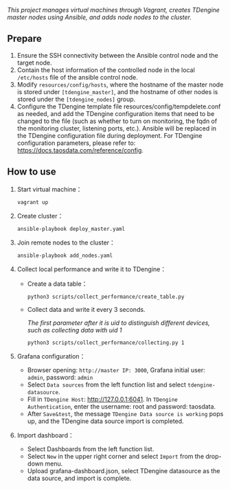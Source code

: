 

*This project manages virtual machines through Vagrant, creates TDengine master nodes using Ansible, and adds node nodes to the cluster.* 

## Prepare

1. Ensure the SSH connectivity between the Ansible control node and the target node.
2. Contain the host information of the controlled node in the local `/etc/hosts` file of the ansible control node.
3. Modify `resources/config/hosts`, where the hostname of the master node is stored under `[tdengine_master]`, and the hostname of other nodes is stored under the `[tdengine_nodes]` group.
4. Configure the TDengine template file resources/config/tempdelete.conf as needed, and add the TDengine configuration items that need to be changed to the file (such as whether to turn on monitoring, the fqdn of the monitoring cluster, listening ports, etc.). Ansible will be replaced in the TDengine configuration file during deployment. For TDengine configuration parameters, please refer to: https://docs.taosdata.com/reference/config.

## How to use

1. Start virtual machine：
   ```
   vagrant up
   ```

2. Create cluster：
   ```
   ansible-playbook deploy_master.yaml
   ```

3. Join remote nodes to the cluster：
   ```
   ansible-playbook add_nodes.yaml
   ```

4. Collect local performance and write it to TDengine：
   - Create a data table： 
     ```
     python3 scripts/collect_performance/create_table.py
     ```
   - Collect data and write it every 3 seconds.

     *The first parameter after it is uid to distinguish different devices, such as collecting data with uid 1*
     ```
     python3 scripts/collect_performance/collecting.py 1
     ```

5. Grafana configuration：
   - Browser opening: `http://master IP: 3000`, Grafana initial user: `admin`, password: `admin`
   - Select `Data sources` from the left function list and select `tdengine-datasource`.
   - Fill in `TDengine Host`: http://127.0.0.1:6041. In `TDengine Authentication`, enter the username: root and password: taosdata.
   - After `Save&test`, the message `TDengine Data source is working` pops up, and the TDengine data source import is completed.

6. Import dashboard：
   - Select Dashboards from the left function list.
   - Select `New` in the upper right corner and select `Import` from the drop-down menu.
   - Upload grafana-dashboard.json, select TDengine datasource as the data source, and import is complete.
